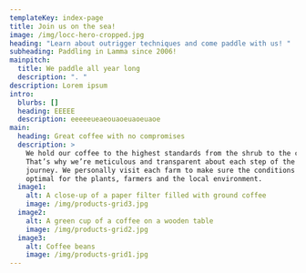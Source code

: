 ```yaml
---
templateKey: index-page
title: Join us on the sea!
image: /img/locc-hero-cropped.jpg
heading: "Learn about outrigger techniques and come paddle with us! "
subheading: Paddling in Lamma since 2006!
mainpitch:
  title: We paddle all year long
  description: ". "
description: Lorem ipsum
intro:
  blurbs: []
  heading: EEEEE
  description: eeeeeueaeouaoeuaoeuaoe
main:
  heading: Great coffee with no compromises
  description: >
    We hold our coffee to the highest standards from the shrub to the cup.
    That’s why we’re meticulous and transparent about each step of the coffee’s
    journey. We personally visit each farm to make sure the conditions are
    optimal for the plants, farmers and the local environment.
  image1:
    alt: A close-up of a paper filter filled with ground coffee
    image: /img/products-grid3.jpg
  image2:
    alt: A green cup of a coffee on a wooden table
    image: /img/products-grid2.jpg
  image3:
    alt: Coffee beans
    image: /img/products-grid1.jpg
---
```


